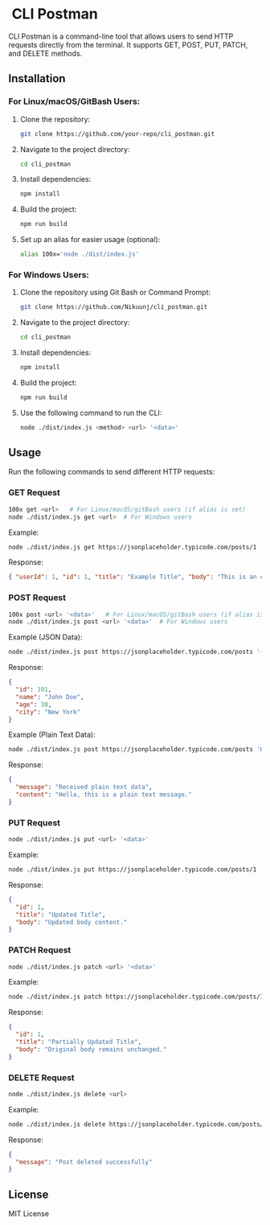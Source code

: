 #  CLI Postman

CLI Postman is a command-line tool that allows users to send HTTP requests directly from the terminal. It supports GET, POST, PUT, PATCH, and DELETE methods.

## Installation

### For Linux/macOS/GitBash Users:

1. Clone the repository:
   ```sh
   git clone https://github.com/your-repo/cli_postman.git
   ```
2. Navigate to the project directory:
   ```sh
   cd cli_postman
   ```
3. Install dependencies:
   ```sh
   npm install
   ```
4. Build the project:
   ```sh
   npm run build
   ```
5. Set up an alias for easier usage (optional):
   ```sh
   alias 100x='node ./dist/index.js'
   ```

### For Windows Users:

1. Clone the repository using Git Bash or Command Prompt:
   ```sh
   git clone https://github.com/Nikuunj/cli_postman.git
   ```
2. Navigate to the project directory:
   ```sh
   cd cli_postman
   ```
3. Install dependencies:
   ```sh
   npm install
   ```
4. Build the project:
   ```sh
   npm run build
   ```
5. Use the following command to run the CLI:
   ```sh
   node ./dist/index.js <method> <url> '<data>'
   ```

## Usage

Run the following commands to send different HTTP requests:

### GET Request

```sh
100x get <url>   # For Linux/macOS/gitBash users (if alias is set)
node ./dist/index.js get <url>  # For Windows users
```

Example:

```sh
node ./dist/index.js get https://jsonplaceholder.typicode.com/posts/1
```

Response:

```json
{ "userId": 1, "id": 1, "title": "Example Title", "body": "This is an example body." }
```

### POST Request

```sh
100x post <url> '<data>'   # For Linux/macOS/gitBash users (if alias is set)
node ./dist/index.js post <url> '<data>'  # For Windows users
```

Example (JSON Data):

```sh
node ./dist/index.js post https://jsonplaceholder.typicode.com/posts '{"name":"John Doe","age":30,"city":"New York"}'
```

Response:

```json
{
  "id": 101,
  "name": "John Doe",
  "age": 30,
  "city": "New York"
}
```

Example (Plain Text Data):

```sh
node ./dist/index.js post https://jsonplaceholder.typicode.com/posts 'Hello, this is a plain text message.'
```

Response:

```json
{
  "message": "Received plain text data",
  "content": "Hello, this is a plain text message."
}
```

### PUT Request

```sh
node ./dist/index.js put <url> '<data>'
```

Example:

```sh
node ./dist/index.js put https://jsonplaceholder.typicode.com/posts/1 '{"title":"Updated Title","body":"Updated body content."}'
```

Response:

```json
{
  "id": 1,
  "title": "Updated Title",
  "body": "Updated body content."
}
```

### PATCH Request

```sh
node ./dist/index.js patch <url> '<data>'
```

Example:

```sh
node ./dist/index.js patch https://jsonplaceholder.typicode.com/posts/1 '{"title":"Partially Updated Title"}'
```

Response:

```json
{
  "id": 1,
  "title": "Partially Updated Title",
  "body": "Original body remains unchanged."
}
```

### DELETE Request

```sh
node ./dist/index.js delete <url>
```

Example:

```sh
node ./dist/index.js delete https://jsonplaceholder.typicode.com/posts/1
```

Response:

```json
{
  "message": "Post deleted successfully"
}
```

## License

MIT License